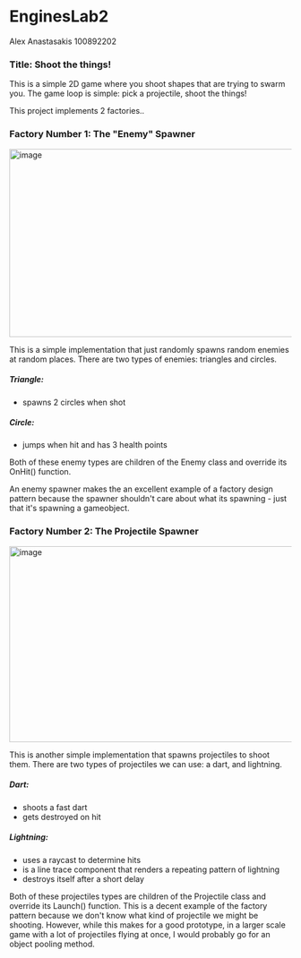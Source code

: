 # EnginesLab2
 
Alex Anastasakis
100892202

### Title: Shoot the things!
This is a simple 2D game where you shoot shapes that are trying to swarm you.
The game loop is simple: pick a projectile, shoot the things!

This project implements 2 factories..

### Factory Number 1: The "Enemy" Spawner

<img width="1090" height="336" alt="image" src="https://github.com/user-attachments/assets/d9bb6ff7-eaec-4a8f-94ee-1607cec7c7ea" />

This is a simple implementation that just randomly spawns random enemies at random places. There are two types of enemies: triangles and circles.
##### Triangle:
- spawns 2 circles when shot

##### Circle:
- jumps when hit and has 3 health points

Both of these enemy types are children of the Enemy class and override its OnHit() function.
 
An enemy spawner makes the an excellent example of a factory design pattern because the spawner shouldn't care about what its spawning - just that it's spawning a gameobject.


### Factory Number 2: The Projectile Spawner

<img width="941" height="350" alt="image" src="https://github.com/user-attachments/assets/7f9a01a8-cc92-41b4-adf5-b9832b477b47" />

This is another simple implementation that spawns projectiles to shoot them. There are two types of projectiles we can use: a dart, and lightning.
##### Dart:
- shoots a fast dart
- gets destroyed on hit

##### Lightning:
- uses a raycast to determine hits
- is a line trace component that renders a repeating pattern of lightning
- destroys itself after a short delay

Both of these projectiles types are children of the Projectile class and override its Launch() function.
This is a decent example of the factory pattern because we don't know what kind of projectile we might be shooting. 
However, while this makes for a good prototype, in a larger scale game with a lot of projectiles flying at once, I would probably go for an object pooling method.
